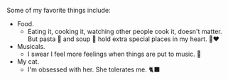 Some of my favorite things include:
- Food.
  - Eating it, cooking it, watching other people cook it, doesn't matter. But pasta 🍝 and soup 🥣 hold extra special places in my heart. 🤗❤️
- Musicals.
  - I swear I feel more feelings when things are put to music. 🎼
- My cat.
  - I'm obsessed with her. She tolerates me. 🐈‍⬛ 

